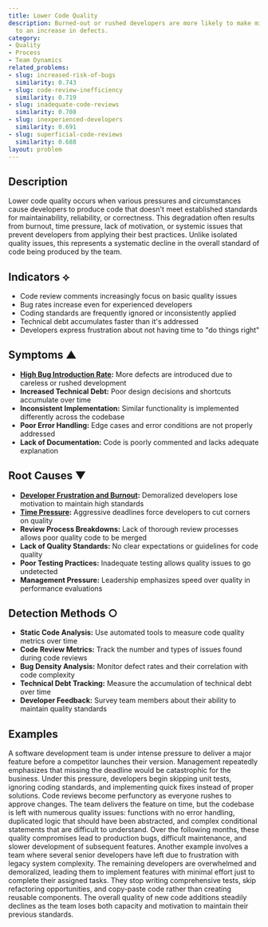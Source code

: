 ```yaml
---
title: Lower Code Quality
description: Burned-out or rushed developers are more likely to make mistakes, leading
  to an increase in defects.
category:
- Quality
- Process
- Team Dynamics
related_problems:
- slug: increased-risk-of-bugs
  similarity: 0.743
- slug: code-review-inefficiency
  similarity: 0.719
- slug: inadequate-code-reviews
  similarity: 0.708
- slug: inexperienced-developers
  similarity: 0.691
- slug: superficial-code-reviews
  similarity: 0.688
layout: problem
---
```


## Description

Lower code quality occurs when various pressures and circumstances cause developers to produce code that doesn't meet established standards for maintainability, reliability, or correctness. This degradation often results from burnout, time pressure, lack of motivation, or systemic issues that prevent developers from applying their best practices. Unlike isolated quality issues, this represents a systematic decline in the overall standard of code being produced by the team.

## Indicators ⟡
- Code review comments increasingly focus on basic quality issues
- Bug rates increase even for experienced developers
- Coding standards are frequently ignored or inconsistently applied
- Technical debt accumulates faster than it's addressed
- Developers express frustration about not having time to "do things right"

## Symptoms ▲
- **[High Bug Introduction Rate](high-bug-introduction-rate.md):** More defects are introduced due to careless or rushed development
- **Increased Technical Debt:** Poor design decisions and shortcuts accumulate over time
- **Inconsistent Implementation:** Similar functionality is implemented differently across the codebase
- **Poor Error Handling:** Edge cases and error conditions are not properly addressed
- **Lack of Documentation:** Code is poorly commented and lacks adequate explanation

## Root Causes ▼
- **[Developer Frustration and Burnout](developer-frustration-and-burnout.md):** Demoralized developers lose motivation to maintain high standards
- **[Time Pressure](time-pressure.md):** Aggressive deadlines force developers to cut corners on quality
- **Review Process Breakdowns:** Lack of thorough review processes allows poor quality code to be merged
- **Lack of Quality Standards:** No clear expectations or guidelines for code quality
- **Poor Testing Practices:** Inadequate testing allows quality issues to go undetected
- **Management Pressure:** Leadership emphasizes speed over quality in performance evaluations

## Detection Methods ○
- **Static Code Analysis:** Use automated tools to measure code quality metrics over time
- **Code Review Metrics:** Track the number and types of issues found during code reviews
- **Bug Density Analysis:** Monitor defect rates and their correlation with code complexity
- **Technical Debt Tracking:** Measure the accumulation of technical debt over time
- **Developer Feedback:** Survey team members about their ability to maintain quality standards

## Examples

A software development team is under intense pressure to deliver a major feature before a competitor launches their version. Management repeatedly emphasizes that missing the deadline would be catastrophic for the business. Under this pressure, developers begin skipping unit tests, ignoring coding standards, and implementing quick fixes instead of proper solutions. Code reviews become perfunctory as everyone rushes to approve changes. The team delivers the feature on time, but the codebase is left with numerous quality issues: functions with no error handling, duplicated logic that should have been abstracted, and complex conditional statements that are difficult to understand. Over the following months, these quality compromises lead to production bugs, difficult maintenance, and slower development of subsequent features. Another example involves a team where several senior developers have left due to frustration with legacy system complexity. The remaining developers are overwhelmed and demoralized, leading them to implement features with minimal effort just to complete their assigned tasks. They stop writing comprehensive tests, skip refactoring opportunities, and copy-paste code rather than creating reusable components. The overall quality of new code additions steadily declines as the team loses both capacity and motivation to maintain their previous standards.
